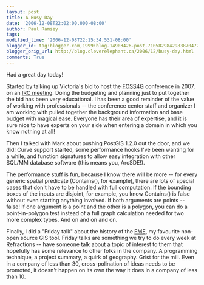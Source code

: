 ```yaml
---
layout: post
title: A Busy Day
date: '2006-12-08T22:02:00.000-08:00'
author: Paul Ramsey
tags: 
modified_time: '2006-12-08T22:15:34.531-08:00'
blogger_id: tag:blogger.com,1999:blog-14903426.post-7105829842983870472
blogger_orig_url: http://blog.cleverelephant.ca/2006/12/busy-day.html
comments: True
---
```


Had a great day today!

Started by talking up Victoria's bid to host the [FOSS4G](http://community.osgeo.org/conference/2007/proposals) conference in 2007, on an [IRC meeting](https://conference.osgeo.org/servlets/ReadMsg?list=dev&msgNo=185).  Doing the budgeting and planning just to put together the bid has been very educational.  I has been a good reminder of the value of working with professionals -- the conference center staff and organizer I am working with pulled together the background information and base budget with magical ease.  Everyone has their area of expertise, and it is sure nice to have experts on your side when entering a domain in which you know nothing at all!

Then I talked with Mark about pushing PostGIS 1.2.0 out the door, and we did!  Curve support started, some performance hooks I've been wanting for a while, and function signatures to allow easy integration with other SQL/MM database software (this means you, ArcSDE!).  

The performance stuff is fun, because I know there will be more -- for every generic spatial predicate (Contains(), for example), there are lots of special cases that don't have to be handled with full computation.  If the bounding boxes of the inputs are disjoint, for example, you know Contains() is false without even starting anything involved.  If both arguments are points -- false!  If one argument is a point and the other is a polygon, you can do a point-in-polygon test instead of a full graph calculation needed for two more complex types. And on and on and on.

Finally, I did a "Friday talk" about the history of the [FME](http://www.safe.com), my favourite non-open source GIS tool.  Friday talks are something we try to do every week at Refractions -- have someone talk about a topic of interest to them that hopefully has some relevance to other folks in the company.  A programming technique, a project summary, a quirk of geography.  Grist for the mill.  Even in a company of less than 30, cross-polination of ideas needs to be promoted, it doesn't happen on its own the way it does in a company of less than 10.